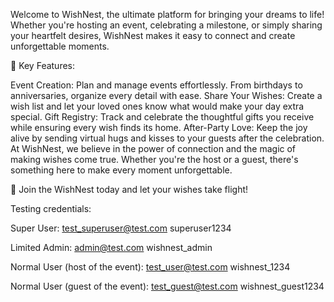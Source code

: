 Welcome to WishNest, the ultimate platform for bringing your dreams to life! Whether you're hosting an event, celebrating a milestone, or simply sharing your heartfelt desires, WishNest makes it easy to connect and create unforgettable moments.

🌟 Key Features:

Event Creation: Plan and manage events effortlessly. From birthdays to anniversaries, organize every detail with ease.
Share Your Wishes: Create a wish list and let your loved ones know what would make your day extra special.
Gift Registry: Track and celebrate the thoughtful gifts you receive while ensuring every wish finds its home.
After-Party Love: Keep the joy alive by sending virtual hugs and kisses to your guests after the celebration.
At WishNest, we believe in the power of connection and the magic of making wishes come true. Whether you're the host or a guest, there's something here to make every moment unforgettable.

🎉 Join the WishNest today and let your wishes take flight!


Testing credentials:

Super User:
test_superuser@test.com
superuser1234

Limited Admin:
admin@test.com
wishnest_admin

Normal User (host of the event):
test_user@test.com
wishnest_1234

Normal User (guest of the event):
test_guest@test.com
wishnest_guest1234